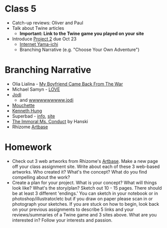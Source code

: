 # Class 5

* Catch-up reviews: Oliver and Paul
* Talk about Twine articles
	* **Important: Link to the Twine game you played on your site**
* Introduce [Project 2](../projects/project2.md) due Oct 23
	* [Internet Yama-ichi](https://www.youtube.com/watch?v=mjWJsE7B1cs)
	* Branching Narrative (e.g. "Choose Your Own Adventure")



# Branching Narrative
* Olia Lialina - [My Boyfriend Came Back From The War](http://rhizome.org/art/artbase/artwork/my-boyfriend-came-back-from-the-war/)
* Michael Samyn - [LOVE](https://anthology.rhizome.org/love)
* [Jodi](jodi.org)
	* and [wwwwwwwwww.jodi](http://wwwwwwwww.jodi.org/)
* [Mouchette](https://anthology.rhizome.org/mouchette)
* [Kenneth Hung](http://www.tinkin.com/portfolio-item/1111111111111111-dot-com/)
* Superbad - [info]("https://en.wikipedia.org/wiki/Superbad_(website)"), [site](http://superbad.com)
* [The Immoral Ms. Conduct](https://www.youtube.com/watch?v=s0bVwnGGWwo) by Hanski
* Rhizome [Artbase](http://rhizome.org/art/artbase)

# Homework
* Check out 3 web artworks from Rhizome's [Artbase](http://rhizome.org/art/artbase). Make a new page off your class assignment site. Write about each of these 3 web-based artworks. Who created it? What's the concept? What do you find compelling about the work?
* Create a plan for your project. What is your concept? What will things look like? What's the story/plan? Sketch out 10 - 15 pages. There should be at least 3 different 'endings.' You can sketch in your notebook or in photoshop/illustrator/etc but if you draw on paper please scan in or photograph your sketches. If you are stuck on how to begin, look back on your previous assignments to describe 5 links and your reviews/summaries of a Twine game and 3 sites above. What are you interested in? Follow your interests and passion.  